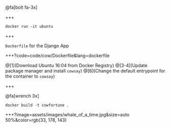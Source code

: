 
@fa[bolt fa-3x]

+++

`docker run -it ubuntu`

+++

<span class="gold">`Dockerfile`</span> for the Django App
<br>

+++?code=code/cow/Dockerfile&lang=dockerfile

@[1](Download Ubuntu 16:04 from Docker Registry)
@[3-4](Update package manager and install `cowsay`)
@[6](Change the default entrypoint for the container to `cowsay`)

+++

@fa[wrench 3x]

`docker build -t cowfortune .`

+++?image=assets/images/whale_of_a_time.jpg&size=auto 50%&color=rgb(33, 178, 143)
